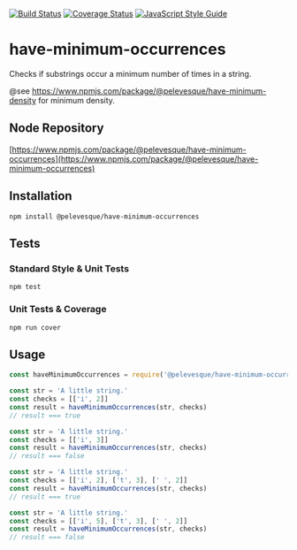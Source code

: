 [![Build Status](https://travis-ci.org/pelevesque/have-minimum-occurrences.svg?branch=master)](https://travis-ci.org/pelevesque/have-minimum-occurrences)
[![Coverage Status](https://coveralls.io/repos/github/pelevesque/have-minimum-occurrences/badge.svg?branch=master)](https://coveralls.io/github/pelevesque/have-minimum-occurrences?branch=master)
[![JavaScript Style Guide](https://img.shields.io/badge/code_style-standard-brightgreen.svg)](https://standardjs.com)

# have-minimum-occurrences

Checks if substrings occur a minimum number of times in a string.

@see https://www.npmjs.com/package/@pelevesque/have-minimum-density for minimum density.

## Node Repository

[https://www.npmjs.com/package/@pelevesque/have-minimum-occurrences](https://www.npmjs.com/package/@pelevesque/have-minimum-occurrences)

## Installation

`npm install @pelevesque/have-minimum-occurrences`

## Tests

### Standard Style & Unit Tests

`npm test`

### Unit Tests & Coverage

`npm run cover`

## Usage

```js
const haveMinimumOccurrences = require('@pelevesque/have-minimum-occurrences')
```

```js
const str = 'A little string.'
const checks = [['i', 2]]
const result = haveMinimumOccurrences(str, checks)
// result === true
```

```js
const str = 'A little string.'
const checks = [['i', 3]]
const result = haveMinimumOccurrences(str, checks)
// result === false
```

```js
const str = 'A little string.'
const checks = [['i', 2], ['t', 3], [' ', 2]]
const result = haveMinimumOccurrences(str, checks)
// result === true
```

```js
const str = 'A little string.'
const checks = [['i', 5], ['t', 3], [' ', 2]]
const result = haveMinimumOccurrences(str, checks)
// result === false
```
